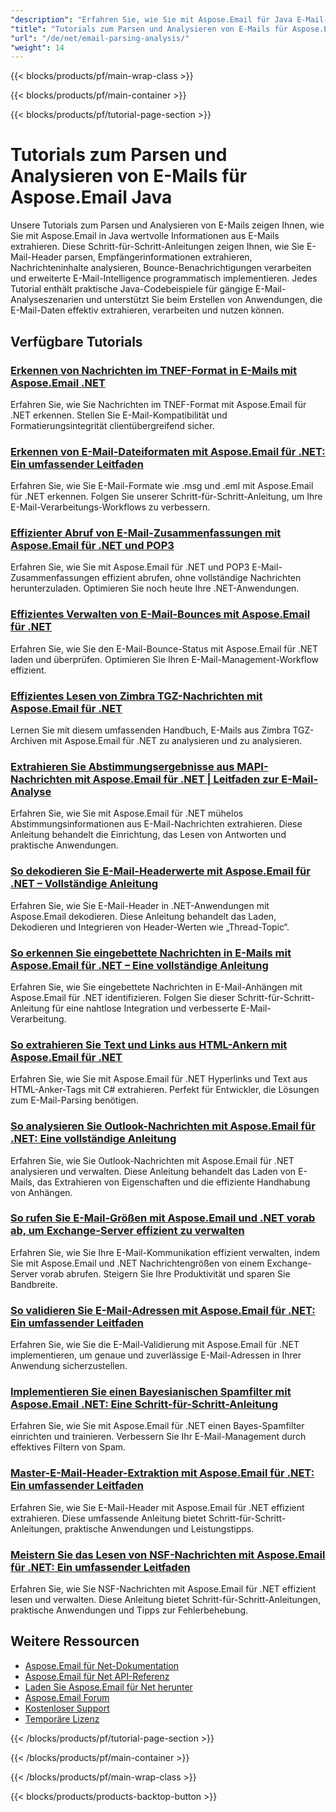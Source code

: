 ```yaml
---
"description": "Erfahren Sie, wie Sie mit Aspose.Email für Java E-Mail-Komponenten extrahieren, Nachrichteninhalte analysieren, Kopfzeilen verarbeiten und E-Mail-Intelligenz implementieren."
"title": "Tutorials zum Parsen und Analysieren von E-Mails für Aspose.Email Java"
"url": "/de/net/email-parsing-analysis/"
"weight": 14
---
```


{{< blocks/products/pf/main-wrap-class >}}

{{< blocks/products/pf/main-container >}}

{{< blocks/products/pf/tutorial-page-section >}}
# Tutorials zum Parsen und Analysieren von E-Mails für Aspose.Email Java

Unsere Tutorials zum Parsen und Analysieren von E-Mails zeigen Ihnen, wie Sie mit Aspose.Email in Java wertvolle Informationen aus E-Mails extrahieren. Diese Schritt-für-Schritt-Anleitungen zeigen Ihnen, wie Sie E-Mail-Header parsen, Empfängerinformationen extrahieren, Nachrichteninhalte analysieren, Bounce-Benachrichtigungen verarbeiten und erweiterte E-Mail-Intelligence programmatisch implementieren. Jedes Tutorial enthält praktische Java-Codebeispiele für gängige E-Mail-Analyseszenarien und unterstützt Sie beim Erstellen von Anwendungen, die E-Mail-Daten effektiv extrahieren, verarbeiten und nutzen können.

## Verfügbare Tutorials

### [Erkennen von Nachrichten im TNEF-Format in E-Mails mit Aspose.Email .NET](./detect-tnef-messages-aspose-email-net/)
Erfahren Sie, wie Sie Nachrichten im TNEF-Format mit Aspose.Email für .NET erkennen. Stellen Sie E-Mail-Kompatibilität und Formatierungsintegrität clientübergreifend sicher.

### [Erkennen von E-Mail-Dateiformaten mit Aspose.Email für .NET: Ein umfassender Leitfaden](./detect-email-formats-aspose-dotnet/)
Erfahren Sie, wie Sie E-Mail-Formate wie .msg und .eml mit Aspose.Email für .NET erkennen. Folgen Sie unserer Schritt-für-Schritt-Anleitung, um Ihre E-Mail-Verarbeitungs-Workflows zu verbessern.

### [Effizienter Abruf von E-Mail-Zusammenfassungen mit Aspose.Email für .NET und POP3](./retrieving-email-summaries-aspose-email-net-pop3/)
Erfahren Sie, wie Sie mit Aspose.Email für .NET und POP3 E-Mail-Zusammenfassungen effizient abrufen, ohne vollständige Nachrichten herunterzuladen. Optimieren Sie noch heute Ihre .NET-Anwendungen.

### [Effizientes Verwalten von E-Mail-Bounces mit Aspose.Email für .NET](./manage-email-bounces-aspose-dotnet/)
Erfahren Sie, wie Sie den E-Mail-Bounce-Status mit Aspose.Email für .NET laden und überprüfen. Optimieren Sie Ihren E-Mail-Management-Workflow effizient.

### [Effizientes Lesen von Zimbra TGZ-Nachrichten mit Aspose.Email für .NET](./read-zimbra-tgz-messages-aspose-email-net/)
Lernen Sie mit diesem umfassenden Handbuch, E-Mails aus Zimbra TGZ-Archiven mit Aspose.Email für .NET zu analysieren und zu analysieren.

### [Extrahieren Sie Abstimmungsergebnisse aus MAPI-Nachrichten mit Aspose.Email für .NET | Leitfaden zur E-Mail-Analyse](./aspose-email-net-extract-vote-results-mapi-messages/)
Erfahren Sie, wie Sie mit Aspose.Email für .NET mühelos Abstimmungsinformationen aus E-Mail-Nachrichten extrahieren. Diese Anleitung behandelt die Einrichtung, das Lesen von Antworten und praktische Anwendungen.

### [So dekodieren Sie E-Mail-Headerwerte mit Aspose.Email für .NET – Vollständige Anleitung](./decode-email-header-aspose-dotnet/)
Erfahren Sie, wie Sie E-Mail-Header in .NET-Anwendungen mit Aspose.Email dekodieren. Diese Anleitung behandelt das Laden, Dekodieren und Integrieren von Header-Werten wie „Thread-Topic“.

### [So erkennen Sie eingebettete Nachrichten in E-Mails mit Aspose.Email für .NET – Eine vollständige Anleitung](./detect-embedded-messages-emails-aspose-dotnet/)
Erfahren Sie, wie Sie eingebettete Nachrichten in E-Mail-Anhängen mit Aspose.Email für .NET identifizieren. Folgen Sie dieser Schritt-für-Schritt-Anleitung für eine nahtlose Integration und verbesserte E-Mail-Verarbeitung.

### [So extrahieren Sie Text und Links aus HTML-Ankern mit Aspose.Email für .NET](./extract-text-links-html-anchor-aspose-email-net/)
Erfahren Sie, wie Sie mit Aspose.Email für .NET Hyperlinks und Text aus HTML-Anker-Tags mit C# extrahieren. Perfekt für Entwickler, die Lösungen zum E-Mail-Parsing benötigen.

### [So analysieren Sie Outlook-Nachrichten mit Aspose.Email für .NET: Eine vollständige Anleitung](./parse-outlook-messages-aspose-email-net/)
Erfahren Sie, wie Sie Outlook-Nachrichten mit Aspose.Email für .NET analysieren und verwalten. Diese Anleitung behandelt das Laden von E-Mails, das Extrahieren von Eigenschaften und die effiziente Handhabung von Anhängen.

### [So rufen Sie E-Mail-Größen mit Aspose.Email und .NET vorab ab, um Exchange-Server effizient zu verwalten](./fetch-email-sizes-aspose-dotnet/)
Erfahren Sie, wie Sie Ihre E-Mail-Kommunikation effizient verwalten, indem Sie mit Aspose.Email und .NET Nachrichtengrößen von einem Exchange-Server vorab abrufen. Steigern Sie Ihre Produktivität und sparen Sie Bandbreite.

### [So validieren Sie E-Mail-Adressen mit Aspose.Email für .NET: Ein umfassender Leitfaden](./aspose-email-net-email-validation-guide/)
Erfahren Sie, wie Sie die E-Mail-Validierung mit Aspose.Email für .NET implementieren, um genaue und zuverlässige E-Mail-Adressen in Ihrer Anwendung sicherzustellen.

### [Implementieren Sie einen Bayesianischen Spamfilter mit Aspose.Email .NET: Eine Schritt-für-Schritt-Anleitung](./implement-spam-filter-aspose-email-dotnet/)
Erfahren Sie, wie Sie mit Aspose.Email für .NET einen Bayes-Spamfilter einrichten und trainieren. Verbessern Sie Ihr E-Mail-Management durch effektives Filtern von Spam.

### [Master-E-Mail-Header-Extraktion mit Aspose.Email für .NET: Ein umfassender Leitfaden](./mastering-email-header-extraction-aspose-email-net/)
Erfahren Sie, wie Sie E-Mail-Header mit Aspose.Email für .NET effizient extrahieren. Diese umfassende Anleitung bietet Schritt-für-Schritt-Anleitungen, praktische Anwendungen und Leistungstipps.

### [Meistern Sie das Lesen von NSF-Nachrichten mit Aspose.Email für .NET: Ein umfassender Leitfaden](./read-nsf-messages-aspose-email-dotnet/)
Erfahren Sie, wie Sie NSF-Nachrichten mit Aspose.Email für .NET effizient lesen und verwalten. Diese Anleitung bietet Schritt-für-Schritt-Anleitungen, praktische Anwendungen und Tipps zur Fehlerbehebung.

## Weitere Ressourcen

- [Aspose.Email für Net-Dokumentation](https://docs.aspose.com/email/net/)
- [Aspose.Email für Net API-Referenz](https://reference.aspose.com/email/net/)
- [Laden Sie Aspose.Email für Net herunter](https://releases.aspose.com/email/net/)
- [Aspose.Email Forum](https://forum.aspose.com/c/email)
- [Kostenloser Support](https://forum.aspose.com/)
- [Temporäre Lizenz](https://purchase.aspose.com/temporary-license/)

{{< /blocks/products/pf/tutorial-page-section >}}

{{< /blocks/products/pf/main-container >}}

{{< /blocks/products/pf/main-wrap-class >}}

{{< blocks/products/products-backtop-button >}}